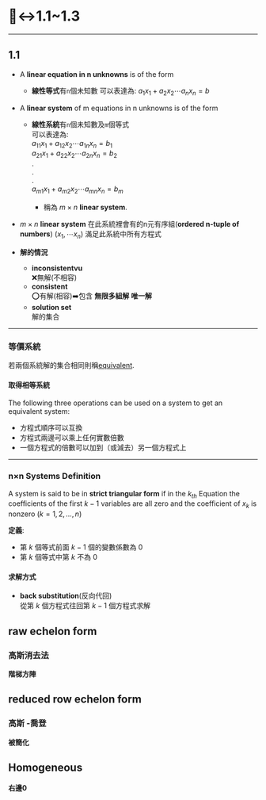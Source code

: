 # 🙂‍↔️1.1~1.3

---

## 1.1

- A **linear equation in n unknowns** is of the form
  - **線性等式**有``n``個未知數
可以表達為: $a_1x_1 + a_2x_2 \cdots a_nx_n = b$

- A **linear system** of m equations in n unknowns is of the form
  - **線性系統**有``n``個未知數及``m``個等式  
可以表達為:  
$a_{11}x_1 + a_{12}x_2 \cdots a_{1n}x_n = b_1$  
$a_{21}x_1 + a_{22}x_2 \cdots a_{2n}x_n = b_2$  
.  
.  
.  
$a_{m1}x_1 + a_{m2}x_2 \cdots a_{mn}x_n = b_m$

    - 稱為 $m \times n$ **linear system**.

- $m \times n$ **linear system**
  在此系統裡會有的n元有序組(**ordered n-tuple of numbers**)
  $\left(x_1 ,\cdots x_n)\right.$
  滿足此系統中所有方程式
  
- **解的情況**
  - **inconsistentvu**  
    ❌無解(不相容)
  - **consistent**  
    ⭕有解(相容)➡️包含  **無限多組解** **唯一解**
  - **solution set**  
    解的集合

---
    
### 等價系統 

若兩個系統解的集合相同則稱[equivalent](https://dictionary.cambridge.org/zht/%E8%A9%9E%E5%85%B8/%E8%8B%B1%E8%AA%9E-%E6%BC%A2%E8%AA%9E-%E7%B9%81%E9%AB%94/equivalent).

#### 取得相等系統

The following three operations can be used on a system to get an equivalent system:

- 方程式順序可以互換
- 方程式兩邊可以乘上任何實數倍數
- 一個方程式的倍數可以加到（或減去）另一個方程式上

---

### n×n Systems Definition 

A system is said to be in **strict triangular form** if in the $k_{th}$ Equation the coefficients of the first $k-1$ variables are all zero and the coefficient of $x_k$ is nonzero $\left(k = 1, 2, …, n)\right.$

**定義**:
  - 第 $k$ 個等式前面 $k - 1$ 個的變數係數為 $0$
  - 第 $k$ 個等式中第 $k$ 不為 $0$

#### 求解方式
 - **back substitution**(反向代回)  
    從第 $k$ 個方程式往回第 $k-1$ 個方程式求解

## raw echelon  form 

### 高斯消去法

**階梯方陣**

## reduced row echelon form

### 高斯 -喬登

**被簡化**

## Homogeneous

**右邊0**

